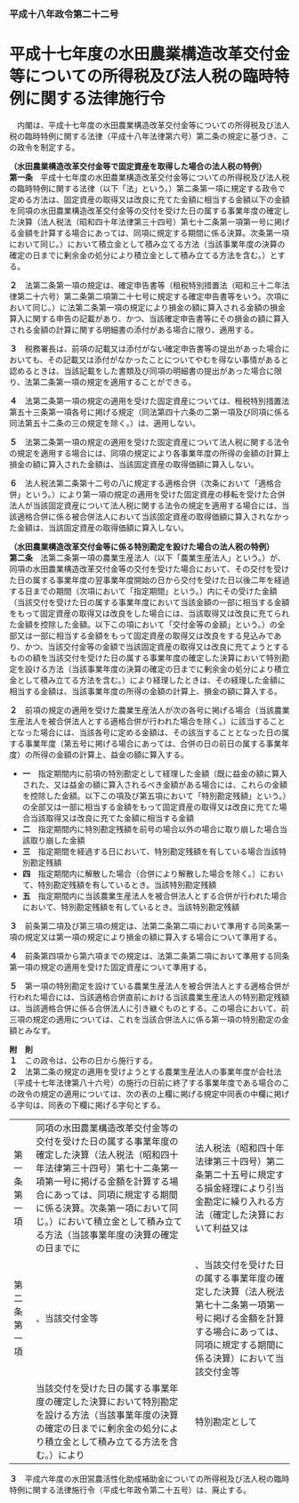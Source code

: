 ### 平成十八年政令第二十二号  
# 平成十七年度の水田農業構造改革交付金等についての所得税及び法人税の臨時特例に関する法律施行令  
　内閣は、平成十七年度の水田農業構造改革交付金等についての所得税及び法人税の臨時特例に関する法律（平成十八年法律第六号）第二条の規定に基づき、この政令を制定する。  
  
**（水田農業構造改革交付金等で固定資産を取得した場合の法人税の特例）**  
**第一条**　平成十七年度の水田農業構造改革交付金等についての所得税及び法人税の臨時特例に関する法律（以下「法」という。）第二条第一項に規定する政令で定める方法は、固定資産の取得又は改良に充てた金額に相当する金額以下の金額を同項の水田農業構造改革交付金等の交付を受けた日の属する事業年度の確定した決算（法人税法（昭和四十年法律第三十四号）第七十二条第一項第一号に掲げる金額を計算する場合にあっては、同項に規定する期間に係る決算。次条第一項において同じ。）において積立金として積み立てる方法（当該事業年度の決算の確定の日までに剰余金の処分により積立金として積み立てる方法を含む。）とする。  
  
**２**　法第二条第一項の規定は、確定申告書等（租税特別措置法（昭和三十二年法律第二十六号）第二条第二項第二十七号に規定する確定申告書等をいう。次項において同じ。）に法第二条第一項の規定により損金の額に算入される金額の損金算入に関する申告の記載があり、かつ、当該確定申告書等にその損金の額に算入される金額の計算に関する明細書の添付がある場合に限り、適用する。  
  
**３**　税務署長は、前項の記載又は添付がない確定申告書等の提出があった場合においても、その記載又は添付がなかったことについてやむを得ない事情があると認めるときは、当該記載をした書類及び同項の明細書の提出があった場合に限り、法第二条第一項の規定を適用することができる。  
  
**４**　法第二条第一項の規定の適用を受けた固定資産については、租税特別措置法第五十三条第一項各号に掲げる規定（同法第四十六条の二第一項及び同項に係る同法第五十二条の三の規定を除く。）は、適用しない。  
  
**５**　法第二条第一項の規定の適用を受けた固定資産について法人税に関する法令の規定を適用する場合には、同項の規定により各事業年度の所得の金額の計算上損金の額に算入された金額は、当該固定資産の取得価額に算入しない。  
  
**６**　法人税法第二条第十二号の八に規定する適格合併（次条において「適格合併」という。）により第一項の規定の適用を受けた固定資産の移転を受けた合併法人が当該固定資産について法人税に関する法令の規定を適用する場合には、当該適格合併に係る被合併法人において当該固定資産の取得価額に算入されなかった金額は、当該固定資産の取得価額に算入しない。  
  
**（水田農業構造改革交付金等に係る特別勘定を設けた場合の法人税の特例）**  
**第二条**　法第二条第一項の農業生産法人（以下「農業生産法人」という。）が、同項の水田農業構造改革交付金等の交付を受けた場合において、その交付を受けた日の属する事業年度の翌事業年度開始の日から交付を受けた日以後二年を経過する日までの期間（次項において「指定期間」という。）内にその受けた金額（当該交付を受けた日の属する事業年度において当該金額の一部に相当する金額をもって固定資産の取得又は改良をした場合には、当該取得又は改良に充てられた金額を控除した金額。以下この項において「交付金等の金額」という。）の全部又は一部に相当する金額をもって固定資産の取得又は改良をする見込みであり、かつ、当該交付金等の金額で当該固定資産の取得又は改良に充てようとするものの額を当該交付を受けた日の属する事業年度の確定した決算において特別勘定を設ける方法（当該事業年度の決算の確定の日までに剰余金の処分により積立金として積み立てる方法を含む。）により経理したときは、その経理した金額に相当する金額は、当該事業年度の所得の金額の計算上、損金の額に算入する。  
  
**２**　前項の規定の適用を受けた農業生産法人が次の各号に掲げる場合（当該農業生産法人を被合併法人とする適格合併が行われた場合を除く。）に該当することとなった場合には、当該各号に定める金額は、その該当することとなった日の属する事業年度（第五号に掲げる場合にあっては、合併の日の前日の属する事業年度）の所得の金額の計算上、益金の額に算入する。  
* **一**　指定期間内に前項の特別勘定として経理した金額（既に益金の額に算入された、又は益金の額に算入されるべき金額がある場合には、これらの金額を控除した金額。以下この項及び第五項において「特別勘定残額」という。）の全部又は一部に相当する金額をもって固定資産の取得又は改良に充てた場合当該取得又は改良に充てた金額に相当する金額  
* **二**　指定期間内に特別勘定残額を前号の場合以外の場合に取り崩した場合当該取り崩した金額  
* **三**　指定期間を経過する日において、特別勘定残額を有している場合当該特別勘定残額  
* **四**　指定期間内に解散した場合（合併により解散した場合を除く。）において、特別勘定残額を有しているとき。当該特別勘定残額  
* **五**　指定期間内に当該農業生産法人を被合併法人とする合併が行われた場合において、特別勘定残額を有しているとき。当該特別勘定残額  
  
**３**　前条第二項及び第三項の規定は、法第二条第二項において準用する同条第一項の規定又は第一項の規定により損金の額に算入する場合について準用する。  
  
**４**　前条第四項から第六項までの規定は、法第二条第二項において準用する同条第一項の規定の適用を受けた固定資産について準用する。  
  
**５**　第一項の特別勘定を設けている農業生産法人を被合併法人とする適格合併が行われた場合には、当該適格合併直前における当該農業生産法人の特別勘定残額は、当該適格合併に係る合併法人に引き継ぐものとする。この場合において、前三項の規定の適用については、これを当該合併法人に係る第一項の特別勘定の金額とみなす。  
  
**附　則**  
**１**　この政令は、公布の日から施行する。  
**２**　法第二条の規定の適用を受けようとする農業生産法人の事業年度が会社法（平成十七年法律第八十六号）の施行の日前に終了する事業年度である場合のこの政令の規定の適用については、次の表の上欄に掲げる規定中同表の中欄に掲げる字句は、同表の下欄に掲げる字句とする。  

||||  
| --- | --- | --- |  
|第一条第一項|同項の水田農業構造改革交付金等の交付を受けた日の属する事業年度の確定した決算（法人税法（昭和四十年法律第三十四号）第七十二条第一項第一号に掲げる金額を計算する場合にあっては、同項に規定する期間に係る決算。次条第一項において同じ。）において積立金として積み立てる方法（当該事業年度の決算の確定の日までに|法人税法（昭和四十年法律第三十四号）第二条第二十五号に規定する損金経理により引当金勘定に繰り入れる方法（確定した決算において利益又は|  
|第二条第一項|、当該交付金等|、当該交付を受けた日の属する事業年度の確定した決算（法人税法第七十二条第一項第一号に掲げる金額を計算する場合にあっては、同項に規定する期間に係る決算）において当該交付金等|  
||当該交付を受けた日の属する事業年度の確定した決算において特別勘定を設ける方法（当該事業年度の決算の確定の日までに剰余金の処分により積立金として積み立てる方法を含む。）により|特別勘定として|  
  
**３**　平成六年度の水田営農活性化助成補助金についての所得税及び法人税の臨時特例に関する法律施行令（平成七年政令第二十五号）は、廃止する。  
  
